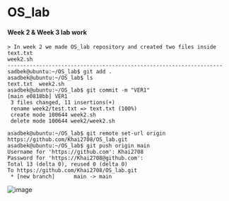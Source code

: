 # OS_lab
#### Week 2 & Week 3 lab work
```
> In week 2 we made OS_lab repository and created two files inside
text.txt
week2.sh
--------------------------------------------------------------------
sadbek@ubuntu:~/OS_lab$ git add .
asadbek@ubuntu:~/OS_lab$ ls
text.txt  week2.sh
asadbek@ubuntu:~/OS_lab$ git commit -m "VER1"
[main e0818bb] VER1
 3 files changed, 11 insertions(+)
 rename week2/test.txt => text.txt (100%)
 create mode 100644 week2.sh
 delete mode 100644 week2/week2.sh
 
asadbek@ubuntu:~/OS_lab$ git remote set-url origin https://github.com/Khai2708/OS_lab.git
asadbek@ubuntu:~/OS_lab$ git push origin main
Username for 'https://github.com': Khai2708
Password for 'https://Khai2708@github.com':
Total 13 (delta 0), reused 0 (delta 0)
To https://github.com/Khai2708/OS_lab.git
 * [new branch]      main -> main

```
![image](https://user-images.githubusercontent.com/90145797/225282497-45599009-b19d-4081-ace4-4bf325f2aee1.png)
